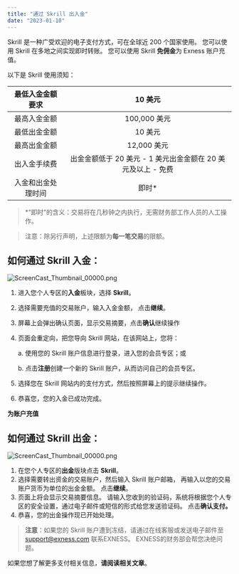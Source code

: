 ```yaml
---
title: "通过 Skrill 出入金"
date: "2023-01-10"
---
```


Skrill 是一种广受欢迎的电子支付方式，可在全球近 200 个国家使用。 您可以使用 Skrill 在多地之间实现即时转账。 您可以使用 Skrill **免佣金**为 Exness 账户充值。

以下是 Skrill 使用须知：

| 最低入金金额要求  | 10 美元                                  |
|:---------:|:--------------------------------------:|
| 最高入金金额    | 100,000 美元                             |
| 最低出金金额    | 10 美元                                  |
| 最高出金金额    | 12,000 美元                              |
| 出入金手续费    | 出金金额低于 20 美元 - 1 美元出金金额在 20 美元及以上 - 免费 |
| 入金和出金处理时间 | 即时*                                    |


> *“即时”的含义：交易将在几秒钟之内执行，无需财务部工作人员的人工操作。

> 注意：除另行声明，上述限额为**每一笔交易**的限额。

## **如何通过 Skrill 入金：**

![ScreenCast_Thumbnail_00000.png](https://haokan.baidu.com/v?vid=5153637280807942028&pd=pcshare)

1. 进入您个人专区的**入金**板块，选择 **Skrill**。
2. 选择需要充值的交易账户，输入入金金额， 点击**继续**。
3. 屏幕上会弹出确认页面，显示交易摘要，点击**确认**继续操作
4. 页面会重定向，把您导向 Skrill 网站，在该网站上，您将：
    
    a. 使用您的 Skrill 账户信息进行登录，进入您的会员专区；或
    
    b. 点击**注册**创建一个新的 Skrill 账户，从而访问自己的会员专区。
    
5. 选择您在 Skrill 网站内的支付方式，然后按照屏幕上的提示继续操作。
6. 恭喜您，您的入金已成功完成。

**为账户充值**

## **如何通过 Skrill 出金：**

![ScreenCast_Thumbnail_00000.png](https://haokan.baidu.com/v?vid=3434006093916000410&pd=pcshare)

1. 在您个人专区的**出金**版块点击 **Skrill**。
2. 选择需要转出资金的交易账户，然后输入 Skrill 账户邮箱， 再输入以您的交易账户货币为单位的出金金额。 点击**继续**。
3. 页面上将会显示交易摘要信息。 请输入您收到的验证码，系统将根据您个人专区的安全设置，通过电子邮件或短信的形式给您发送验证码。 点击**确认支付。**
4. 恭喜，您的出金操作现已开始处理。

> **注意**：如果您的 Skrill 账户遭到冻结，请通过在线客服或发送电子邮件至 support@exness.com 联系EXNESS。 EXNESS的财务部会帮您决绝问题。

如果您想了解更多支付相关信息，**请阅读相关文章**。
